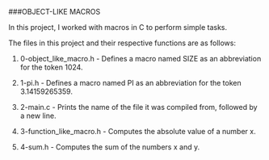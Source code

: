 ###OBJECT-LIKE MACROS

In this project, I worked with macros in C to perform simple tasks.

The files in this project and their respective functions are as follows:

1. 0-object_like_macro.h - Defines a macro named SIZE as an abbreviation for
	the token 1024.
2. 1-pi.h - Defines a macro named PI as an abbreviation for the token
	3.14159265359.
3. 2-main.c - Prints the name of the file it was compiled from, followed by a
	new line.
4. 3-function_like_macro.h - Computes the absolute value of a number x.

5. 4-sum.h - Computes the sum of the numbers  x and y.
